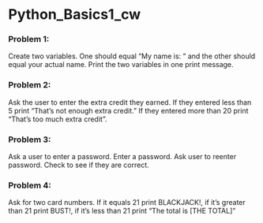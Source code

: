 # Python_Basics1_cw


### Problem 1:
Create two variables. One should equal “My name is: “ and the other should equal your actual name. 
Print the two variables in one print message.

### Problem 2:
Ask the user to enter the extra credit they earned. If they entered less than 5 print “That’s not enough extra credit.” 
If they entered more than 20 print “That’s too much extra credit”.

### Problem 3:
Ask a user to enter a password. Enter a password. Ask user to reenter password. Check to see if they are correct.

### Problem 4:
Ask for two card numbers. If it equals 21 print BLACKJACK!, if it’s greater than 21 print BUST!, 
if it’s less than 21 print “The total is [THE TOTAL]”
